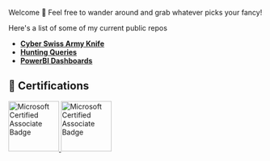 Welcome 👋 Feel free to wander around and grab whatever picks your fancy! 

Here's a list of some of my current public repos

- **[Cyber Swiss Army Knife](https://github.com/cybr-1/CSAK)**
- **[Hunting Queries](https://github.com/cybr-1/hunting-queries)**
- **[PowerBI Dashboards](https://github.com/cybr-1/power-bi)**

## 📜 Certifications

<a href="`https://learn.microsoft.com/api/credentials/share/en-gb/TommyClowes/B1BF416E9391959F?sharingId=5495E3044F77DD6A" target="_blank"> <img src="https://images.credly.com/images/0ba22331-acf9-4e8a-8ce3-b4cc3d376040/twitter_thumb_201604_image.png" width="100" height="100" alt="Microsoft Certified Associate Badge"> </a><a href="https://learn.microsoft.com/api/credentials/share/en-us/TommyClowes/369344CAD0225871?sharingId=5495E3044F77DD6A" target="_blank"> <img src="https://images.credly.com/images/91295436-0704-4b98-8e1a-ef5f937bda21/identity-and-access-administrator-associate-600x600.png" width="100" height="100" alt="Microsoft Certified Associate Badge"> </a>
